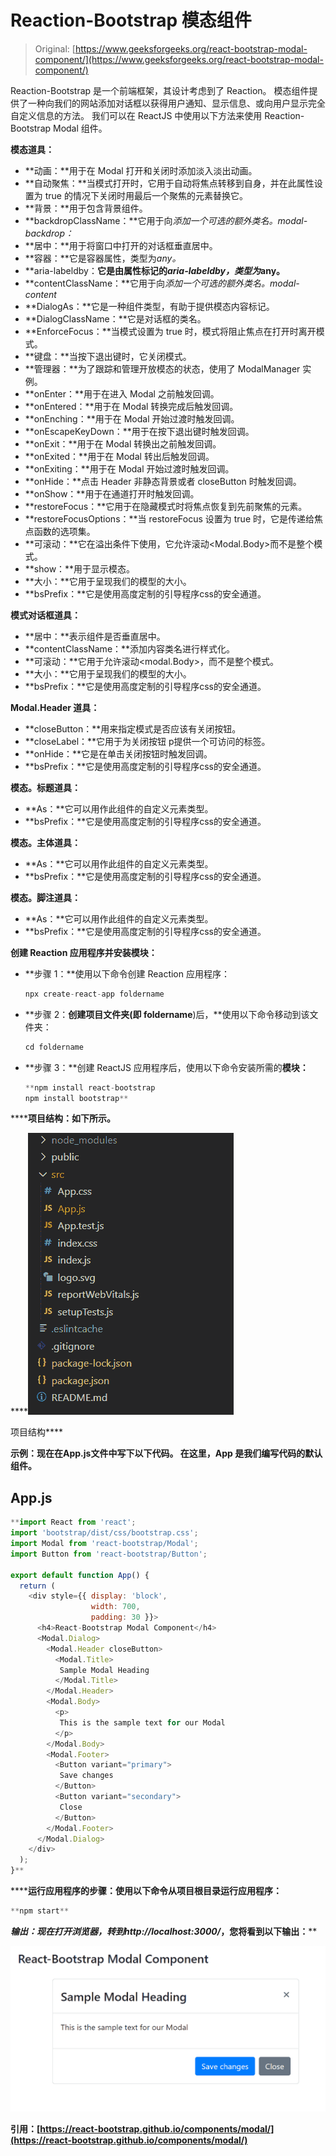 # Reaction-Bootstrap 模态组件

> Original: [https://www.geeksforgeeks.org/react-bootstrap-modal-component/](https://www.geeksforgeeks.org/react-bootstrap-modal-component/)

Reaction-Bootstrap 是一个前端框架，其设计考虑到了 Reaction。 模态组件提供了一种向我们的网站添加对话框以获得用户通知、显示信息、或向用户显示完全自定义信息的方法。 我们可以在 ReactJS 中使用以下方法来使用 Reaction-Bootstrap Modal 组件。

**模态道具：**

*   **动画：**用于在 Modal 打开和关闭时添加淡入淡出动画。
*   **自动聚焦：**当模式打开时，它用于自动将焦点转移到自身，并在此属性设置为 true 的情况下关闭时用最后一个聚焦的元素替换它。
*   **背景：**用于包含背景组件。
*   **backdropClassName：**它用于向*添加一个可选的额外类名。modal-backdrop：*
*   **居中：**用于将窗口中打开的对话框垂直居中。
*   **容器：**它是容器属性，类型为*any。*
*   **aria-labeldby：**它是由属性标记的*aria-labeldby，类型为*any。**
*   **contentClassName：**它用于向*添加一个可选的额外类名。modal-content*
*   **DialogAs：**它是一种组件类型，有助于提供模态内容标记。
*   **DialogClassName：**它是对话框的类名。
*   **EnforceFocus：**当模式设置为 true 时，模式将阻止焦点在打开时离开模式。
*   **键盘：**当按下退出键时，它关闭模式。
*   **管理器：**为了跟踪和管理开放模态的状态，使用了 ModalManager 实例。
*   **onEnter：**用于在进入 Modal 之前触发回调。
*   **onEntered：**用于在 Modal 转换完成后触发回调。
*   **onEnching：**用于在 Modal 开始过渡时触发回调。
*   **onEscapeKeyDown：**用于在按下退出键时触发回调。
*   **onExit：**用于在 Modal 转换出之前触发回调。
*   **onExited：**用于在 Modal 转出后触发回调。
*   **onExiting：**用于在 Modal 开始过渡时触发回调。
*   **onHide：**点击 Header 非静态背景或者 closeButton 时触发回调。
*   **onShow：**用于在通道打开时触发回调。
*   **restoreFocus：**它用于在隐藏模式时将焦点恢复到先前聚焦的元素。
*   **restoreFocusOptions：**当 restoreFocus 设置为 true 时，它是传递给焦点函数的选项集。
*   **可滚动：**它在溢出条件下使用，它允许滚动<Modal.Body>而不是整个模式。
*   **show：**用于显示模态。
*   **大小：**它用于呈现我们的模型的大小。
*   **bsPrefix：**它是使用高度定制的引导程序css的安全通道。

**模式对话框道具：**

*   **居中：**表示组件是否垂直居中。
*   **contentClassName：**添加内容类名进行样式化。
*   **可滚动：**它用于允许滚动<modal.Body>，而不是整个模式。
*   **大小：**它用于呈现我们的模型的大小。
*   **bsPrefix：**它是使用高度定制的引导程序css的安全通道。

**Modal.Header 道具：**

*   **closeButton：**用来指定模式是否应该有关闭按钮。
*   **closeLabel：**它用于为关闭按钮 p提供一个可访问的标签。
*   **onHide：**它是在单击关闭按钮时触发回调。
*   **bsPrefix：**它是使用高度定制的引导程序css的安全通道。

**模态。标题道具：**

*   **As：**它可以用作此组件的自定义元素类型。
*   **bsPrefix：**它是使用高度定制的引导程序css的安全通道。

**模态。主体道具：**

*   **As：**它可以用作此组件的自定义元素类型。
*   **bsPrefix：**它是使用高度定制的引导程序css的安全通道。

**模态。脚注道具：**

*   **As：**它可以用作此组件的自定义元素类型。
*   **bsPrefix：**它是使用高度定制的引导程序css的安全通道。

**创建 Reaction 应用程序并安装模块：**

*   **步骤 1：**使用以下命令创建 Reaction 应用程序：

    ```jsx
    npx create-react-app foldername
    ```

*   **步骤 2：**创建项目文件夹(即 foldername**)后，**使用以下命令移动到该文件夹：

    ```jsx
    cd foldername
    ```

*   **步骤 3：**创建 ReactJS 应用程序后，使用以下命令安装所需的****模块：****

    ```jsx
    **npm install react-bootstrap 
    npm install bootstrap**
    ```

******项目结构：**如下所示。****

****![](img/f04ae0d8b722a9fff0bd9bd138b29c23.png)

项目结构**** 

******示例：**现在在**App.js**文件中写下以下代码。 在这里，App 是我们编写代码的默认组件。****

## ****App.js****

```jsx
**import React from 'react';
import 'bootstrap/dist/css/bootstrap.css';
import Modal from 'react-bootstrap/Modal';
import Button from 'react-bootstrap/Button';

export default function App() {
  return (
    <div style={{ display: 'block',
                  width: 700, 
                  padding: 30 }}>
      <h4>React-Bootstrap Modal Component</h4>
      <Modal.Dialog>
        <Modal.Header closeButton>
          <Modal.Title>
           Sample Modal Heading
          </Modal.Title>
        </Modal.Header>
        <Modal.Body>
          <p>
           This is the sample text for our Modal
          </p>
        </Modal.Body>
        <Modal.Footer>
          <Button variant="primary">
           Save changes
          </Button>
          <Button variant="secondary">
           Close
          </Button>
        </Modal.Footer>
      </Modal.Dialog>
    </div>
  );
}**
```

******运行应用程序的步骤：**使用以下命令从项目根目录运行应用程序：****

```jsx
**npm start**
```

******输出：**现在打开浏览器，转到***http://localhost:3000/***，您将看到以下输出：****

****![](img/c8e587b42d2da84e64755fe6a9dcf910.png)****

******引用：**[https://react-bootstrap.github.io/components/modal/](https://react-bootstrap.github.io/components/modal/)****